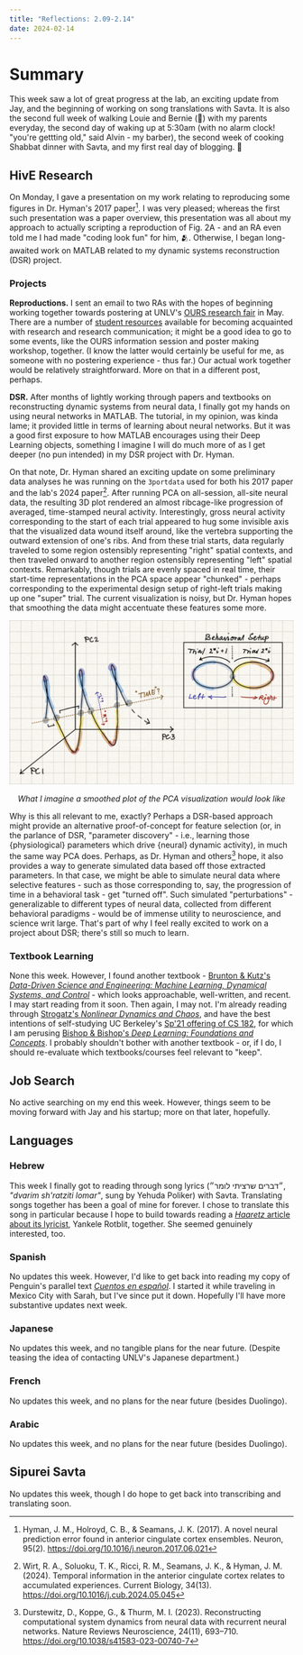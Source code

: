 ```yaml
---
title: "Reflections: 2.09-2.14"
date: 2024-02-14
---
```

# Summary
This week saw a lot of great progress at the lab, an exciting update from Jay, and the beginning of working on song translations with Savta. It is also the second full week of walking Louie and Bernie (🐶) with my parents everyday, the second day of waking up at 5:30am (with no alarm clock! "you're gettting old," said Alvin - my barber), the second week of cooking Shabbat dinner with Savta, and my first real day of blogging. 🤭 

## HivE Research
On Monday, I gave a presentation on my work relating to reproducing some figures in Dr. Hyman's 2017 paper[^1]. I was very pleased; whereas the first such presentation was a paper overview, this presentation was all about my approach to actually scripting a reproduction of Fig. 2A - and an RA even told me I had made "coding look fun" for him, 🫂. Otherwise, I began long-awaited work on MATLAB related to my dynamic systems reconstruction (DSR) project.  
  
### Projects
**Reproductions.** I sent an email to two RAs with the hopes of beginning working together towards postering at UNLV's [OURS research fair](https://www.unlv.edu/our/research-symposia) in May. There are a number of [student resources](https://www.unlv.edu/our/rsa) available for becoming acquainted with research and research communication; it might be a good idea to go to some events, like the OURS information session and poster making workshop, together. (I know the latter would certainly be useful for me, as someone with no postering experience - thus far.) Our actual work together would be relatively straightforward. More on that in a different post, perhaps. 

**DSR.** After months of lightly working through papers and textbooks on reconstructing dynamic systems from neural data, I finally got my hands on using neural networks in MATLAB. The tutorial, in my opinion, was kinda lame; it provided little in terms of learning about neural networks. But it was a good first exposure to how MATLAB encourages using their Deep Learning objects, something I imagine I will do much more of as I get deeper (no pun intended) in my DSR project with Dr. Hyman. 

On that note, Dr. Hyman shared an exciting update on some preliminary data analyses he was running on the `3portdata` used for both his 2017 paper and the lab's 2024 paper[^2]. After running PCA on all-session, all-site neural data, the resulting 3D plot rendered an almost ribcage-like progression of averaged, time-stamped neural activity. Interestingly, gross neural activity corresponding to the start of each trial appeared to hug some invisible axis that the visualized data wound itself around, like the vertebra supporting the outward extension of one's ribs. And from these trial starts, data regularly traveled to some region ostensibly representing "right" spatial contexts, and then traveled onward to another region ostensibly representing "left" spatial contexts. Remarkably, though trials are evenly spaced in real time, their start-time representations in the PCA space appear "chunked" - perhaps corresponding to the experimental design setup of right-left trials making up one "super" trial. The current visualization is noisy, but Dr. Hyman hopes that smoothing the data might accentuate these features some more. 

![](/assets/week1-ribs.png) <p align="center">*What I imagine a smoothed plot of the PCA visualization would look like*</p>

Why is this all relevant to me, exactly? Perhaps a DSR-based approach might provide an alternative proof-of-concept for feature selection (or, in the parlance of DSR, "parameter discovery" - i.e., learning those {physiological} parameters which drive {neural} dynamic activity), in much the same way PCA does. Perhaps, as Dr. Hyman and others[^3] hope, it also provides a way to generate simulated data based off those extracted parameters. In that case, we might be able to simulate neural data where selective features - such as those corresponding to, say, the progression of time in a behavioral task - get "turned off". Such simulated "perturbations" - generalizable to different types of neural data, collected from different behavioral paradigms - would be of immense utility to neuroscience, and science writ large. That's part of why I feel really excited to work on a project about DSR; there's still so much to learn. 
 
### Textbook Learning 
None this week. However, I found another textbook - [Brunton & Kutz's *Data-Driven Science and Engineering: Machine Learning, Dynamical Systems, and Control*](https://www.databookuw.com/) - which looks approachable, well-written, and recent. I may start reading from it soon. Then again, I may not. I'm already reading through [Strogatz's *Nonlinear Dynamics and Chaos*](https://www.stevenstrogatz.com/books/nonlinear-dynamics-and-chaos-with-applications-to-physics-biology-chemistry-and-engineering), and have the best intentions of self-studying UC Berkeley's [Sp'21 offering of CS 182](https://cs182sp21.github.io/), for which I am perusing [Bishop & Bishop's *Deep Learning: Foundations and Concepts*](https://www.bishopbook.com/). I probably shouldn't bother with another textbook - or, if I do, I should re-evaluate which textbooks/courses feel relevant to "keep".

## Job Search 
No active searching on my end this week. However, things seem to be moving forward with Jay and his startup; more on that later, hopefully. 

## Languages
### Hebrew 
This week I finally got to reading through song lyrics (״דברים שרציתי לומר״, *"dvarim sh'ratziti lomar"*, sung by Yehuda Poliker) with Savta. Translating songs together has been a goal of mine for forever. I chose to translate this song in particular because I hope to build towards reading a [*Haaretz* article about its lyricist](https://www.haaretz.co.il/gallery/music/2025-02-12/ty-article-magazine/.premium/00000194-f920-d3a7-a1fc-f96e3a770000), Yankele Rotblit, together. She seemed genuinely interested, too.

### Spanish
No updates this week. However, I'd like to get back into reading my copy of Penguin's parallel text [*Cuentos en español*](https://citylights.com/story-anthologies/new-penguin-parallel-text-ss-in-spanish/). I started it while traveling in Mexico City with Sarah, but I've since put it down. Hopefully I'll have more substantive updates next week. 

### Japanese
No updates this week, and no tangible plans for the near future. (Despite teasing the idea of contacting UNLV's Japanese department.) 

### French
No updates this week, and no plans for the near future (besides Duolingo). 

### Arabic
No updates this week, and no plans for the near future (besides Duolingo). 

## Sipurei Savta 
No updates this week, though I do hope to get back into transcribing and translating soon.  

[^1]: Hyman, J. M., Holroyd, C. B., & Seamans, J. K. (2017). A novel neural prediction error found in anterior cingulate cortex ensembles. Neuron, 95(2). https://doi.org/10.1016/j.neuron.2017.06.021 
[^2]: Wirt, R. A., Soluoku, T. K., Ricci, R. M., Seamans, J. K., & Hyman, J. M. (2024). Temporal information in the anterior cingulate cortex relates to accumulated experiences. Current Biology, 34(13). https://doi.org/10.1016/j.cub.2024.05.045
[^3]: Durstewitz, D., Koppe, G., & Thurm, M. I. (2023). Reconstructing computational system dynamics from neural data with recurrent neural networks. Nature Reviews Neuroscience, 24(11), 693–710. https://doi.org/10.1038/s41583-023-00740-7 
